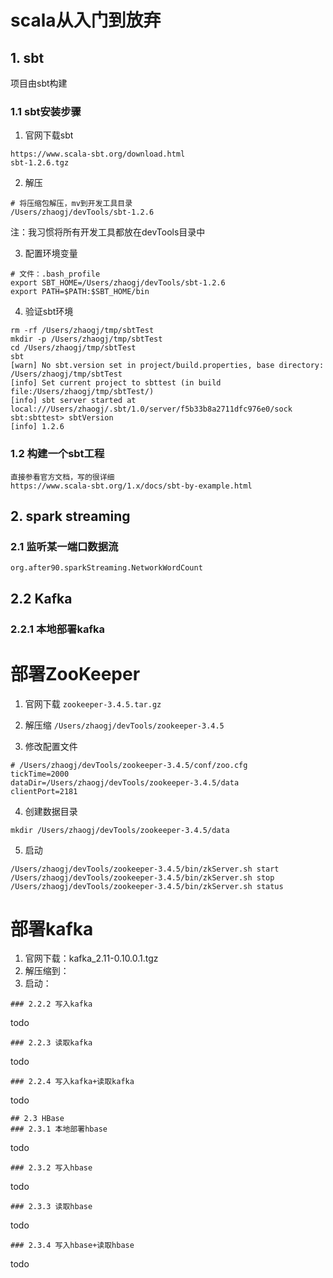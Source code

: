 # scala从入门到放弃
## 1. sbt
项目由sbt构建
### 1.1 sbt安装步骤
1. 官网下载sbt
```
https://www.scala-sbt.org/download.html
sbt-1.2.6.tgz
```

2. 解压
```
# 将压缩包解压，mv到开发工具目录
/Users/zhaogj/devTools/sbt-1.2.6
```
注：我习惯将所有开发工具都放在devTools目录中

3. 配置环境变量
```
# 文件：.bash_profile
export SBT_HOME=/Users/zhaogj/devTools/sbt-1.2.6
export PATH=$PATH:$SBT_HOME/bin
```

4. 验证sbt环境
```
rm -rf /Users/zhaogj/tmp/sbtTest
mkdir -p /Users/zhaogj/tmp/sbtTest
cd /Users/zhaogj/tmp/sbtTest
sbt
[warn] No sbt.version set in project/build.properties, base directory: /Users/zhaogj/tmp/sbtTest
[info] Set current project to sbttest (in build file:/Users/zhaogj/tmp/sbtTest/)
[info] sbt server started at local:///Users/zhaogj/.sbt/1.0/server/f5b33b8a2711dfc976e0/sock
sbt:sbttest> sbtVersion
[info] 1.2.6
```

### 1.2 构建一个sbt工程
```
直接参看官方文档，写的很详细
https://www.scala-sbt.org/1.x/docs/sbt-by-example.html
```

## 2. spark streaming
### 2.1 监听某一端口数据流
```
org.after90.sparkStreaming.NetworkWordCount

``` 

## 2.2 Kafka
### 2.2.1 本地部署kafka

# 部署ZooKeeper
1. 官网下载
```zookeeper-3.4.5.tar.gz```

2. 解压缩
```/Users/zhaogj/devTools/zookeeper-3.4.5```

3. 修改配置文件
```
# /Users/zhaogj/devTools/zookeeper-3.4.5/conf/zoo.cfg
tickTime=2000
dataDir=/Users/zhaogj/devTools/zookeeper-3.4.5/data
clientPort=2181
```

4. 创建数据目录
```
mkdir /Users/zhaogj/devTools/zookeeper-3.4.5/data
```

5. 启动
```
/Users/zhaogj/devTools/zookeeper-3.4.5/bin/zkServer.sh start
/Users/zhaogj/devTools/zookeeper-3.4.5/bin/zkServer.sh stop
/Users/zhaogj/devTools/zookeeper-3.4.5/bin/zkServer.sh status
```

# 部署kafka
1. 官网下载：kafka_2.11-0.10.0.1.tgz
2. 解压缩到：
3. 启动：

```
### 2.2.2 写入kafka
```
todo
```
### 2.2.3 读取kafka
```
todo
```
### 2.2.4 写入kafka+读取kafka
```
todo
```
## 2.3 HBase
### 2.3.1 本地部署hbase
```
todo
```
### 2.3.2 写入hbase
```
todo
```
### 2.3.3 读取hbase
```
todo
```
### 2.3.4 写入hbase+读取hbase
```
todo
```